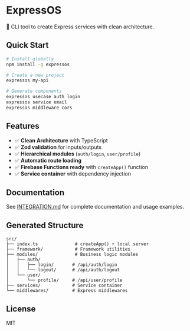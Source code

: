 # ExpressOS

🚀 CLI tool to create Express services with clean architecture.

## Quick Start

```bash
# Install globally
npm install -g expressos

# Create a new project
expressos my-api

# Generate components
expressos usecase auth login
expressos service email
expressos middleware cors
```

## Features

- ✅ **Clean Architecture** with TypeScript
- ✅ **Zod validation** for inputs/outputs
- ✅ **Hierarchical modules** (`auth/login`, `user/profile`)
- ✅ **Automatic route loading**
- ✅ **Firebase Functions ready** with `createApp()` function
- ✅ **Service container** with dependency injection

## Documentation

See [INTEGRATION.md](./INTEGRATION.md) for complete documentation and usage examples.

## Generated Structure

```text
src/
├── index.ts              # createApp() + local server
├── framework/            # Framework utilities
├── modules/              # Business logic modules
│   ├── auth/
│   │   ├── login/       # /api/auth/login
│   │   └── logout/      # /api/auth/logout
│   └── user/
│       └── profile/     # /api/user/profile
├── services/            # Service container
└── middlewares/         # Express middlewares
```

## License

MIT
